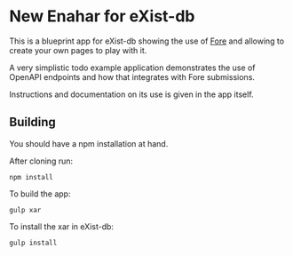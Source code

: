 # New Enahar for eXist-db

This is a blueprint app for eXist-db showing the use of [Fore](https://github.com/Jinntec/Fore) and allowing to
create your own pages to play with it.

A very simplistic todo example application demonstrates the use of OpenAPI endpoints
and how that integrates with Fore submissions.

Instructions and documentation on its use is given in the app itself.

## Building

You should have a npm installation at hand.

After cloning run:
```
npm install
```

To build the app:
```
gulp xar
```

To install the xar in eXist-db:
```
gulp install
```

